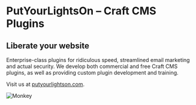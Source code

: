 # PutYourLightsOn – Craft CMS Plugins

## Liberate your website

Enterprise-class plugins for ridiculous speed, streamlined email marketing and actual security. We develop both commercial and free Craft CMS plugins, as well as providing custom plugin development and training.

Visit us at [putyourlightson.com](https://putyourlightson.com/).

<img src="https://putyourlightson.com/assets/illustrations/monkey-in-your-machine.svg" alt="Monkey" in="" your="" machine="">
